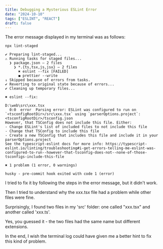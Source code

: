 ```yaml
---
title: Debugging a Mysterious ESLint Error
date: "2024-10-10"
tags: ["ESLINT", "REACT"]
draft: false
---
```


The error message displayed in my terminal was as follows:

```
npx lint-staged

✔ Preparing lint-staged...
⚠ Running tasks for staged files...
  ❯ package.json — 2 files
    ❯ *.{ts,tsx,js,jsx} — 2 files
      ✖ eslint --fix [FAILED]
      ◼ prettier --write
↓ Skipped because of errors from tasks.
✔ Reverting to original state because of errors...
✔ Cleaning up temporary files...

✖ eslint --fix:

D:\web\src\xxx.tsx
  0:0  error  Parsing error: ESLint was configured to run on `<tsconfigRootDir>/src\xxx.tsx` using `parserOptions.project`: <tsconfigRootDir>/tsconfig.json
However, that TSConfig does not include this file. Either:
- Change ESLint's list of included files to not include this file
- Change that TSConfig to include this file
- Create a new TSConfig that includes this file and include it in your parserOptions.project
See the typescript-eslint docs for more info: https://typescript-eslint.io/linting/troubleshooting#i-get-errors-telling-me-eslint-was-configured-to-run--however-that-tsconfig-does-not--none-of-those-tsconfigs-include-this-file

✖ 1 problem (1 error, 0 warnings)

husky - pre-commit hook exited with code 1 (error)
```

I tried to fix it by following the steps in the error message, but it didn't work.

Then I tried to understand why the xxx.tsx file had a problem while other files were fine.

Surprisingly, I found two files in my 'src' folder: one called "xxx.tsx" and another called 'xxx.ts'.

Yes, you guessed it - the two files had the same name but different extensions.

In the end, I wish the terminal log could have given me a better hint to fix this kind of problem.
